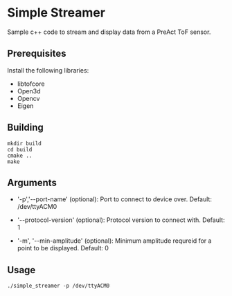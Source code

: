 # Simple Streamer
Sample c++ code to stream and display data from a PreAct ToF sensor.

## Prerequisites 
Install the following libraries:

- libtofcore
- Open3d
- Opencv
- Eigen

## Building
```
mkdir build
cd build
cmake ..
make 
```

## Arguments

- '-p','--port-name'  (optional): Port to connect to device over. Default: /dev/ttyACM0

- '--protocol-version' (optional): Protocol version to connect with. Default: 1

- '-m', '--min-amplitude' (optional): Minimum amplitude requreid for a point to be displayed.  Default: 0


## Usage

```
./simple_streamer -p /dev/ttyACM0
```

